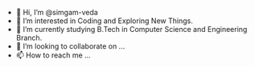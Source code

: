 - 👋 Hi, I’m @simgam-veda
- 👀 I’m interested in Coding and Exploring New Things.
- 🌱 I’m currently studying B.Tech in Computer Science and Engineering Branch.
- 💞️ I’m looking to collaborate on ...
- 📫 How to reach me ...

<!---
simgam-veda/simgam-veda is a ✨ special ✨ repository because its `README.md` (this file) appears on your GitHub profile.
You can click the Preview link to take a look at your changes.
--->
